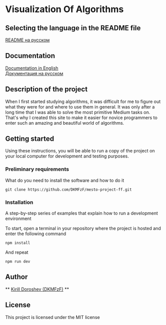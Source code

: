 # Visualization Of Algorithms

## Selecting the language in the README file
[README на русском](README_language/README.ru.md)

## Documentation
[Documentation in English](docs/DOCS.en.md)  
[Документация на русском](docs/READMEru.md)

## Description of the project
When I first started studying algorithms,
it was difficult for me to figure out what they were
for and where to use them in general. It was only
after a long time that I was able to solve the most
primitive Medium tasks on. That's why I created this site 
to make it easier for novice programmers to enter 
such an amazing and beautiful world of algorithms.

## Getting started

Using these instructions, you will be able to run a copy of the project on your local computer for development and testing purposes.

### Preliminary requirements

What do you need to install the software and how to do it

```
git clone https://github.com/DKMFzF/mesto-project-ff.git
```

### Installation

A step-by-step series of examples that explain how to run a development environment

To start, open a terminal in your repository where the project is hosted and enter the following command

```
npm install
```

And repeat

```
npm run dev
```

## Author

** [Kirill Doroshev (DKMFzF)](https://vk.com/dkmfzf ) **

## License

This project is licensed under the MIT license

